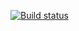 [![Build status](https://ci.appveyor.com/api/projects/status/p6ldrjak1xftue38?svg=true)](https://ci.appveyor.com/project/lina108108/hw4)
